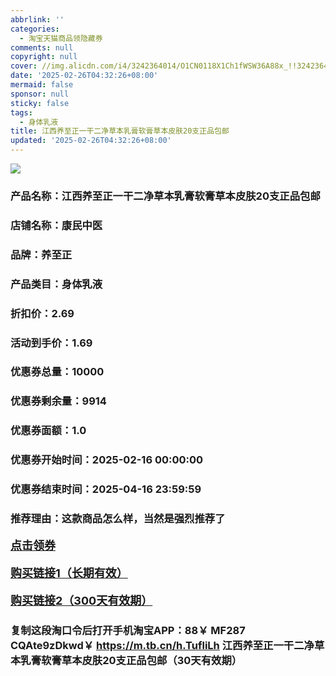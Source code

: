 ```yaml
---
abbrlink: ''
categories:
  - 淘宝天猫商品领隐藏券
comments: null
copyright: null
cover: //img.alicdn.com/i4/3242364014/O1CN0118X1Ch1fWSW36A88x_!!3242364014.jpg
date: '2025-02-26T04:32:26+08:00'
mermaid: false
sponsor: null
sticky: false
tags:
  - 身体乳液
title: 江西养至正一干二净草本乳膏软膏草本皮肤20支正品包邮
updated: '2025-02-26T04:32:26+08:00'
--- 
```


![](//img.alicdn.com/i4/3242364014/O1CN0118X1Ch1fWSW36A88x_!!3242364014.jpg)

### 产品名称：江西养至正一干二净草本乳膏软膏草本皮肤20支正品包邮
### 店铺名称：康民中医
### 品牌：养至正
### 产品类目：身体乳液
### 折扣价：2.69
### 活动到手价：1.69
### 优惠券总量：10000
### 优惠券剩余量：9914
### 优惠券面额：1.0
### 优惠券开始时间：2025-02-16 00:00:00	
### 优惠券结束时间：2025-04-16 23:59:59	
### 推荐理由：这款商品怎么样，当然是强烈推荐了

<p style="font-size: 18px; font-weight: bold;">
  <a href="https://uland.taobao.com/coupon/edetail?e=92MDUuf5oiulhHvvyUNXZfh8CuWt5YH551NtNRhtOmRfmaFwKYvTi6fryXNcpBRPOJZng3lnjW9VXknX5liMgkx1JFdfVdFMGA6e1sdt3sZFIe9B7aM4tlyiVxVBqhzj4hKRHvrZHlTEo4Ulsmo%2FE12DvOPbMBkGycUgVDFuG8BgcK6iYH0055fSVFJRUSFfiiqM%2F2oUk3Y1ugltkmlrUR7B35GOZ1ZQGkHADP27YWtQY8qAtecE8tLPphEgw2ieVA92szEMMpqaUGNlJtUyaJrFNBQuQgInwdTDcYflJn4Zao0HO%2FvX0w%3D%3D&traceId=0b515d4517407227641888116d126c&union_lens=lensId%3AOPT%401740722771%4021077443_0e20_1954b299441_4e76%4001%40eyJmbG9vcklkIjo3MzM1NH0ie" target="_blank">点击领券</a>
</p>
<p style="font-size: 18px; font-weight: bold;">
  <a href="https://s.click.taobao.com/t?e=m%3D2%26s%3DZ7g2jAxgW21w4vFB6t2Z2ueEDrYVVa64LKpWJ%2Bin0XLjf2vlNIV67uW8xal2bDKcwg1qdhPjl1T3ID%2FV1RqsF4wnCJeELi4I%2FIEn%2BS1IjHAB0ghlTd7WlZVm%2FOAUUFw71qrpxiwMoCNxc1AtbZGVSxd3%2FuaRNbcRogUVxaN%2FvBhggLb0CVYZlNBy1A5thjIEldQhJY%2Bd56wklgtpys%2B9LPJqTzdrel0cxQh2SfRXQOCMJi1gYBJvNFSsXCNd9Eox5xRFlLBC%2BAyNGMSkrxfBj8D6cKrsnufxomfkDJRs%2BhU%3D" target="_blank">购买链接1（长期有效）</a>
</p>
<p style="font-size: 18px; font-weight: bold;">
  <a href="https://s.click.taobao.com/7tYHRYs" target="_blank">购买链接2（300天有效期）</a>
</p>

### 复制这段淘口令后打开手机淘宝APP：88￥ MF287 CQAte9zDkwd￥ https://m.tb.cn/h.TufliLh  江西养至正一干二净草本乳膏软膏草本皮肤20支正品包邮（30天有效期）
